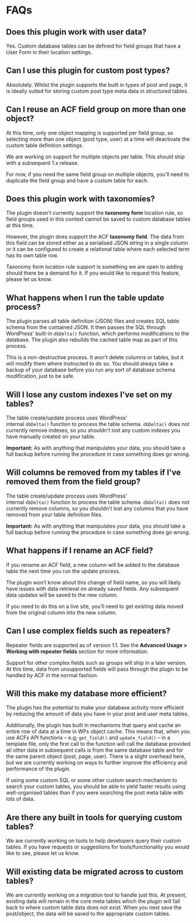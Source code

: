 # FAQs

## Does this plugin work with user data?

Yes. Custom database tables can be defined for field groups that have a User Form in their location settings.

## Can I use this plugin for custom post types?

Absolutely. Whilst the plugin supports the built in types of post and page, it is ideally suited for storing custom post type meta data in structured tables.

## Can I reuse an ACF field group on more than one object?

At this time, only one object mapping is supported per field group, so selecting more than one object (post type, user) at a time will deactivate the custom table definition settings.

We are working on support for multiple objects per table. This should ship with a subsequent 1.x release.

For now, if you need the same field group on multiple objects, you’ll need to duplicate the field group and have a custom table for each.

## Does this plugin work with taxonomies?

The plugin doesn't currently support the **taxonomy form** location rule, so field groups used in this context cannot be saved to custom database tables at this time.

However, the plugin does support the ACF **taxonomy field**. The data from this field can be stored either as a serialised JSON string in a single column or it can be configured to create a relational table where each selected term has its own table row.

Taxonomy form location rule support is something we are open to adding should there be a demand for it. If you would like to request this feature, please let us know.

## What happens when I run the table update process?

The plugin parses all table definition (JSON) files and creates SQL table schema from the contained JSON. It then passes the SQL through WordPress' built-in `dbDelta()` function, which performs modifications to the database. The plugin also rebuilds the cached table map as part of this process.

This is a non-destructive process. It won’t delete columns or tables, but it will modify them where instructed to do so. You should always take a backup of your database before you run any sort of database schema modification, just to be safe.

## Will I lose any custom indexes I've set on my tables?

The table create/update process uses WordPress' internal `dbDelta()` function to process the table schema. `dbDelta()` does not currently remove indexes, so you shouldn't lost any custom indexes you have manually created on your table.

**Important:** As with anything that manipulates your data, you should take a full backup before running the procedure in case something does go wrong.

## Will columns be removed from my tables if I've removed them from the field group?

The table create/update process uses WordPress' internal `dbDelta()` function to process the table schema. `dbDelta()` does not currently remove columns, so you shouldn't lost any columns that you have removed from your table definition files.

**Important:** As with anything that manipulates your data, you should take a full backup before running the procedure in case something does go wrong.

## What happens if I rename an ACF field?

If you rename an ACF field, a new column will be added to the database table the next time you run the update process.

The plugin won’t know about this change of field name, so you will likely have issues with data retrieval on already saved fields. Any subsequent data updates will be saved to the new column.

If you need to do this on a live site, you’ll need to get existing data moved from the original column into the new column.

## Can I use complex fields such as repeaters?

Repeater fields are supported as of version 1.1. See the **Advanced Usage > Working with repeater fields** section for more information.

Support for other complex fields such as groups will ship in a later version. At this time, data from unsupported fields will pass through the plugin to be handled by ACF in the normal fashion.

## Will this make my database more efficient?

The plugin has the potential to make your database activity more efficient by reducing the amount of data you have in your post and user meta tables.

Additionally, the plugin has built in mechanisms that query and cache an entire row of data at a time in WPs object cache. This means that, when you use ACFs API functions – e.g; `get_field()` and `update_field()` – in a template file, only the first call to the function will call the database provided all other data in subsequent calls is from the same database table and for the same parent object (post, page, user). There is a slight overhead here, but we are currently working on ways to further improve the efficiency and performance of the plugin.

If using some custom SQL or some other custom search mechanism to search your custom tables, you should be able to yield faster results using well-organised tables than if you were searching the post meta table with lots of data.

## Are there any built in tools for querying custom tables?

We are currently working on tools to help developers query their custom tables. If you have requests or suggestions for tools/functionality you would like to see, please let us know.

## Will existing data be migrated across to custom tables?

We are currently working on a migration tool to handle just this. At present, existing data will remain in the core meta tables which the plugin will fall back to where custom table data does not exist. When you next save the post/object, the data will be saved to the appropriate custom tables.